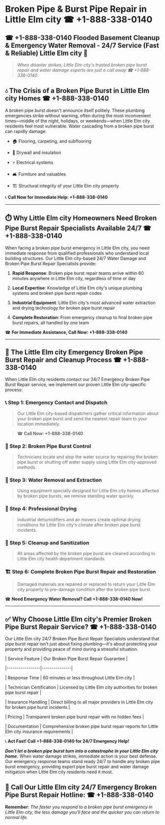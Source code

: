 # Broken Pipe & Burst Pipe Repair in Little Elm city ☎ +1-888-338-0140  
## ☎ +1-888-338-0140 Flooded Basement Cleanup & Emergency Water Removal - 24/7 Service (Fast & Reliable) Little Elm city 🚨  

> *When disaster strikes, Little Elm city's trusted broken pipe burst repair and water damage experts are just a call away ☎ +1-888-338-0140*  

## 💧 The Crisis of a Broken Pipe Burst in Little Elm city Homes ☎ +1-888-338-0140  

A broken pipe burst doesn't announce itself politely. These plumbing emergencies strike without warning, often during the most inconvenient times—middle of the night, holidays, or weekends—when Little Elm city residents feel most vulnerable. Water cascading from a broken pipe burst can rapidly damage:  

* 🏠 Flooring, carpeting, and subflooring  
* 🧱 Drywall and insulation  
* ⚡ Electrical systems  
* 🛋️ Furniture and valuables  
* 🏗️ Structural integrity of your Little Elm city property  

📞 **Call Now for Immediate Help: +1-888-338-0140**  

---  

## ⏱️ Why Little Elm city Homeowners Need Broken Pipe Burst Repair Specialists Available 24/7 ☎ +1-888-338-0140  

When facing a broken pipe burst emergency in Little Elm city, you need immediate response from qualified professionals who understand local building structures. Our Little Elm city-based 24/7 Water Damage and Broken Pipe Burst Repair Specialists provide:  

1. **Rapid Response**: Broken pipe burst repair teams arrive within 60 minutes anywhere in Little Elm city, regardless of time or day  
2. **Local Expertise**: Knowledge of Little Elm city's unique plumbing systems and broken pipe burst repair codes  
3. **Industrial Equipment**: Little Elm city's most advanced water extraction and drying technology for broken pipe burst repair  
4. **Complete Restoration**: From emergency cleanup to final broken pipe burst repairs, all handled by one team  

☎ **For Immediate Assistance, Call Now: +1-888-338-0140**  

---  

## 🔧 The Little Elm city Emergency Broken Pipe Burst Repair and Cleanup Process ☎ +1-888-338-0140  

When Little Elm city residents contact our 24/7 Emergency Broken Pipe Burst Repair service, we implement our proven Little Elm city-specific process:  

### 📞 Step 1: Emergency Contact and Dispatch  
> Our Little Elm city-based dispatchers gather critical information about your broken pipe burst and send the nearest repair team to your location immediately.  
> ☎ **Call Now: +1-888-338-0140**  

### 🚿 Step 2: Broken Pipe Burst Control  
> Technicians locate and stop the water source by repairing the broken pipe burst or shutting off water supply using Little Elm city-approved methods.  

### 🌊 Step 3: Water Removal and Extraction  
> Using equipment specially designed for Little Elm city homes affected by broken pipe bursts, we remove standing water quickly.  

### 💨 Step 4: Professional Drying  
> Industrial dehumidifiers and air movers create optimal drying conditions for Little Elm city's climate after broken pipe burst incidents.  

### 🧼 Step 5: Cleanup and Sanitization  
> All areas affected by the broken pipe burst are cleaned according to Little Elm city health department standards.  

### 🏗️ Step 6: Complete Broken Pipe Burst Repair and Restoration  
> Damaged materials are repaired or replaced to return your Little Elm city property to pre-damage condition after the broken pipe burst.  

☎ **Need Emergency Water Removal? Call +1-888-338-0140 Now!**  

---  

## ✅ Why Choose Little Elm city's Premier Broken Pipe Burst Repair Service? ☎ +1-888-338-0140  

Our Little Elm city 24/7 Broken Pipe Burst Repair Specialists understand that pipe burst repair isn't just about fixing plumbing—it's about protecting your property and providing peace of mind during a stressful situation.  

| Service Feature | Our Broken Pipe Burst Repair Guarantee |  
|-----------------|---------------|  
| Response Time | 60 minutes or less throughout Little Elm city |  
| Technician Certification | Licensed by Little Elm city authorities for broken pipe burst repair |  
| Insurance Handling | Direct billing to all major providers in Little Elm city for broken pipe burst incidents |  
| Pricing | Transparent broken pipe burst repair with no hidden fees |  
| Documentation | Comprehensive broken pipe burst repair reports for Little Elm city insurance requirements |  

📞 **Act Fast! Call +1-888-338-0140 for 24/7 Emergency Help!**  

***Don't let a broken pipe burst turn into a catastrophe in your Little Elm city home.*** When water damage strikes, immediate action is your best defense. Our emergency response teams stand ready 24/7 to handle any broken pipe burst emergency, providing expert pipe burst repair and water damage mitigation when Little Elm city residents need it most.  

## 📱 Call Our Little Elm city 24/7 Emergency Broken Pipe Burst Repair Hotline: ☎ +1-888-338-0140  

**Remember**: *The faster you respond to a broken pipe burst emergency in Little Elm city, the less damage you'll face and the quicker you can return to normal life.*